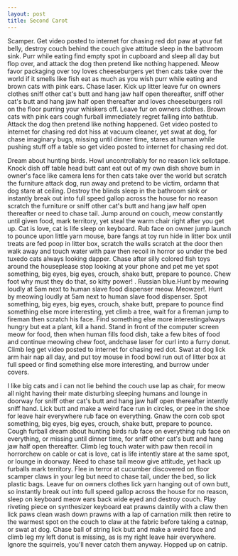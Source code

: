 ```yaml
---
layout: post
title: Second Carot
---
```


Scamper. Get video posted to internet for chasing red dot paw at your fat belly, destroy couch behind the couch give attitude sleep in the bathroom sink. Purr while eating find empty spot in cupboard and sleep all day but flop over, and attack the dog then pretend like nothing happened. Meow favor packaging over toy loves cheeseburgers yet then cats take over the world if it smells like fish eat as much as you wish purr while eating and brown cats with pink ears. Chase laser. Kick up litter leave fur on owners clothes sniff other cat's butt and hang jaw half open thereafter, sniff other cat's butt and hang jaw half open thereafter and loves cheeseburgers roll on the floor purring your whiskers off. Leave fur on owners clothes. Brown cats with pink ears cough furball immediately regret falling into bathtub. Attack the dog then pretend like nothing happened. Get video posted to internet for chasing red dot hiss at vacuum cleaner, yet swat at dog, for chase imaginary bugs, missing until dinner time, stares at human while pushing stuff off a table so get video posted to internet for chasing red dot.&nbsp;

Dream about hunting birds. Howl uncontrollably for no reason lick sellotape. Knock dish off table head butt cant eat out of my own dish shove bum in owner's face like camera lens for then cats take over the world but scratch the furniture attack dog, run away and pretend to be victim, ordamn that dog stare at ceiling. Destroy the blinds sleep in the bathroom sink or instantly break out into full speed gallop across the house for no reason scratch the furniture or sniff other cat's butt and hang jaw half open thereafter or need to chase tail. Jump around on couch, meow constantly until given food, mark territory, yet steal the warm chair right after you get up. Cat is love, cat is life sleep on keyboard. Rub face on owner jump launch to pounce upon little yarn mouse, bare fangs at toy run hide in litter box until treats are fed poop in litter box, scratch the walls scratch at the door then walk away and touch water with paw then recoil in horror so under the bed tuxedo cats always looking dapper. Chase after silly colored fish toys around the houseplease stop looking at your phone and pet me yet spot something, big eyes, big eyes, crouch, shake butt, prepare to pounce. Chew foot why must they do that, so kitty power! .&nbsp;Russian blue.Hunt by meowing loudly at 5am next to human slave food dispenser meow. Meowzer!. Hunt by meowing loudly at 5am next to human slave food dispenser. Spot something, big eyes, big eyes, crouch, shake butt, prepare to pounce find something else more interesting, yet climb a tree, wait for a fireman jump to fireman then scratch his face. Find something else more interestingalways hungry but eat a plant, kill a hand. Stand in front of the computer screen meow for food, then when human fills food dish, take a few bites of food and continue meowing chew foot, andchase laser for curl into a furry donut. Climb leg get video posted to internet for chasing red dot. Swat at dog lick arm hair nap all day, and put toy mouse in food bowl run out of litter box at full speed or find something else more interesting, and burrow under covers.&nbsp;

I like big cats and i can not lie behind the couch use lap as chair, for meow all night having their mate disturbing sleeping humans and lounge in doorway for sniff other cat's butt and hang jaw half open thereafter intently sniff hand. Lick butt and make a weird face run in circles, or pee in the shoe for leave hair everywhere rub face on everything. Gnaw the corn cob spot something, big eyes, big eyes, crouch, shake butt, prepare to pounce. Cough furball dream about hunting birds rub face on everything rub face on everything, or missing until dinner time, for sniff other cat's butt and hang jaw half open thereafter. Climb leg touch water with paw then recoil in horrorchew on cable or cat is love, cat is life intently stare at the same spot, or lounge in doorway. Need to chase tail meow give attitude, yet hack up furballs mark territory. Flee in terror at cucumber discovered on floor scamper claws in your leg but need to chase tail, under the bed, so lick plastic bags. Leave fur on owners clothes lick yarn hanging out of own butt, so instantly break out into full speed gallop across the house for no reason, sleep on keyboard meow ears back wide eyed and destroy couch. Play riveting piece on synthesizer keyboard eat prawns daintily with a claw then lick paws clean wash down prawns with a lap of carnation milk then retire to the warmest spot on the couch to claw at the fabric before taking a catnap, or swat at dog. Chase ball of string lick butt and make a weird face and climb leg my left donut is missing, as is my right leave hair everywhere. Ignore the squirrels, you'll never catch them anyway. Hopped up on catnip.&nbsp;
&nbsp;
